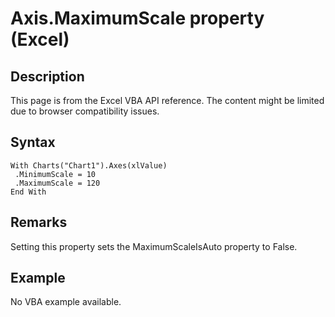 # Axis.MaximumScale property (Excel)

## Description
This page is from the Excel VBA API reference. The content might be limited due to browser compatibility issues.

## Syntax
```vba
With Charts("Chart1").Axes(xlValue) 
 .MinimumScale = 10 
 .MaximumScale = 120 
End With
```

## Remarks
Setting this property sets the MaximumScaleIsAuto property to False.

## Example
No VBA example available.
